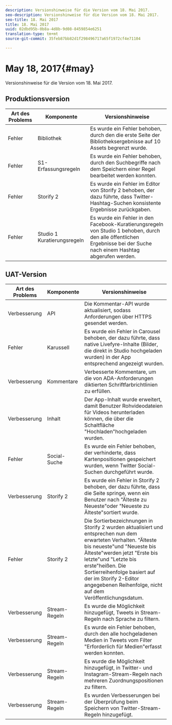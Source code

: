 ```yaml
---
description: Versionshinweise für die Version vom 18. Mai 2017.
seo-description: Versionshinweise für die Version vom 18. Mai 2017.
seo-title: 18. Mai 2017
title: 18. Mai 2017
uuid: 02dbd95b-0b8a-4d8b-9d08-8459854e6251
translation-type: tm+mt
source-git-commit: 35feb87bb82d1f298496717a65f1972cf4e71104

---
```



# May 18, 2017{#may}

Versionshinweise für die Version vom 18. Mai 2017.

## Produktionsversion

| **Art des Problems** | **Komponente** | **Versionshinweise** |
|---|---|---|
| Fehler | Bibliothek | Es wurde ein Fehler behoben, durch den die erste Seite der Bibliotheksergebnisse auf 10 Assets begrenzt wurde. |
| Fehler | S1-Erfassungsregeln | Es wurde ein Fehler behoben, durch den Suchbegriffe nach dem Speichern einer Regel bearbeitet werden konnten. |
| Fehler | Storify 2 | Es wurde ein Fehler im Editor von Storify 2 behoben, der dazu führte, dass Twitter-Hashtag-Suchen konsistente Ergebnisse zurückgaben. |
| Fehler | Studio 1 Kuratierungsregeln | Es wurde ein Fehler in den Facebook-Kuratierungsregeln von Studio 1 behoben, durch den alle öffentlichen Ergebnisse bei der Suche nach einem Hashtag abgerufen werden. |

## UAT-Version

| **Art des Problems** | **Komponente** | **Versionshinweise** |
|---|---|---|
| Verbesserung | API | Die Kommentar-API wurde aktualisiert, sodass Anforderungen über HTTPS gesendet werden. |
| Fehler | Karussell | Es wurde ein Fehler in Carousel behoben, der dazu führte, dass native Livefyre-Inhalte (Bilder, die direkt in Studio hochgeladen wurden) in der App entsprechend angezeigt wurden. |
| Verbesserung | Kommentare | Verbesserte Kommentare, um die von ADA-Anforderungen diktierten Schriftfarbrichtlinien zu erfüllen. |
| Verbesserung | Inhalt | Der App-Inhalt wurde erweitert, damit Benutzer Rohvideodateien für Videos herunterladen können, die über die Schaltfläche "Hochladen"hochgeladen wurden. |
| Fehler | Social-Suche | Es wurde ein Fehler behoben, der verhinderte, dass Kartenpositionen gespeichert wurden, wenn Twitter Social-Suchen durchgeführt wurde. |
| Verbesserung | Storify 2 | Es wurde ein Fehler in Storify 2 behoben, der dazu führte, dass die Seite springe, wenn ein Benutzer nach "Älteste zu Neueste"oder "Neueste zu Älteste"sortiert wurde. |
| Fehler | Storify 2 | Die Sortierbezeichnungen in Storify 2 wurden aktualisiert und entsprechen nun dem erwarteten Verhalten. "Älteste bis neueste"und "Neueste bis Älteste"werden jetzt "Erste bis letzte"und "Letzte bis erste"heißen. Die Sortierreihenfolge basiert auf der im Storify 2-Editor angegebenen Reihenfolge, nicht auf dem Veröffentlichungsdatum. |
| Verbesserung | Stream-Regeln | Es wurde die Möglichkeit hinzugefügt, Tweets in Stream-Regeln nach Sprache zu filtern. |
| Verbesserung | Stream-Regeln | Es wurde ein Fehler behoben, durch den alle hochgeladenen Medien in Tweets vom Filter "Erforderlich für Medien"erfasst werden konnten. |
| Verbesserung | Stream-Regeln | Es wurde die Möglichkeit hinzugefügt, in Twitter- und Instagram-Stream-Regeln nach mehreren Zuordnungspositionen zu filtern. |
| Verbesserung | Stream-Regeln | Es wurden Verbesserungen bei der Überprüfung beim Speichern von Twitter-Stream-Regeln hinzugefügt. |

